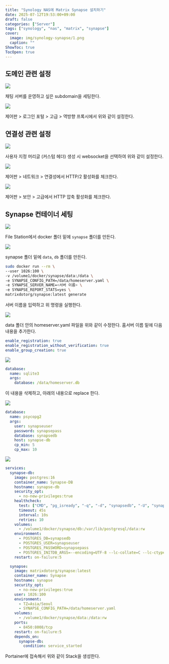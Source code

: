 ```yaml
---
title: "Synology NAS에 Matrix Synapse 설치하기"
date: 2025-07-12T19:53:00+09:00
draft: false
categories: ["Server"]
tags: ["synology", "nas", "matrix", "synapse"]
cover:
  image: img/synology-synapse/1.png
  caption: ""
ShowToc: true
TocOpen: true
---
```


## 도메인 관련 설정

![](/img/synology-synapse/1.png)

채팅 서버를 운영하고 싶은 subdomain을 세팅한다.

![](/img/synology-synapse/2.png)

제어판 > 로그인 포털 > 고급 > 역방향 프록시에서 위와 같이 설정한다.

## 연결성 관련 설정

![](/img/synology-synapse/3.png)

사용자 지정 머리글 (커스텀 헤더) 생성 시 websocket을 선택하여 위와 같이 설정한다.

![](/img/synology-synapse/4.png)

제어판 > 네트워크 > 연결성에서 HTTP/2 활성화를 체크한다.

![](/img/synology-synapse/5.png)

제어판 > 보안 > 고급에서 HTTP 압축 활성화를 체크한다.

## Synapse 컨테이너 세팅

![](/img/synology-synapse/6.png)

File Station에서 docker 폴더 밑에 `synapse` 폴더를 만든다.

![](/img/synology-synapse/7.png)

synapse 폴더 밑에 `data`, `db` 폴더를 만든다.

```sh
sudo docker run --rm \
--user 1026:100 \
-v /volume1/docker/synapse/data:/data \
-e SYNAPSE_CONFIG_PATH=/data/homeserver.yaml \
-e SYNAPSE_SERVER_NAME=<서버 이름> \
-e SYNAPSE_REPORT_STATS=yes \
matrixdotorg/synapse:latest generate
```

서버 이름을 입력하고 위 명령을 실행한다.

![](/img/synology-synapse/8.png)

data 폴더 안의 homeserver.yaml 파일을 위와 같이 수정한다. 홈서버 이름 밑에 다음 내용을 추가한다.

```yaml
enable_registration: true
enable_registration_without_verification: true
enable_group_creation: true
```

![](/img/synology-synapse/9.png)

```yaml
database:
  name: sqlite3
  args:
    database: /data/homeserver.db
```

이 내용을 삭제하고, 아래의 내용으로 replace 한다.

![](/img/synology-synapse/10.png)

```yaml
database:
  name: psycopg2
  args:
    user: synapseuser
    password: synapsepass
    database: synapsedb
    host: synapse-db
    cp_min: 5
    cp_max: 10
```

![](/img/synology-synapse/11.png)

```yaml
services:
  synapse-db:
    image: postgres:16
    container_name: Synapse-DB
    hostname: synapse-db
    security_opt:
      - no-new-privileges:true
    healthcheck:
      test: ["CMD", "pg_isready", "-q", "-d", "synapsedb", "-U", "synapseuser"]
      timeout: 45s
      interval: 10s
      retries: 10
    volumes:
      - /volume1/docker/synapse/db:/var/lib/postgresql/data:rw
    environment:
      - POSTGRES_DB=synapsedb
      - POSTGRES_USER=synapseuser
      - POSTGRES_PASSWORD=synapsepass
      - POSTGRES_INITDB_ARGS=--encoding=UTF-8 --lc-collate=C --lc-ctype=C
    restart: on-failure:5

  synapse:
    image: matrixdotorg/synapse:latest
    container_name: Synapse
    hostname: synapse
    security_opt:
      - no-new-privileges:true
    user: 1026:100
    environment:
      - TZ=Asia/Seoul
      - SYNAPSE_CONFIG_PATH=/data/homeserver.yaml
    volumes:
      - /volume1/docker/synapse/data:/data:rw
    ports:
      - 8450:8008/tcp
    restart: on-failure:5
    depends_on:
      synapse-db:
        condition: service_started
```

Portainer에 접속해서 위와 같이 Stack을 생성한다.